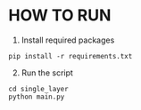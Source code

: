 # HOW TO RUN
1. Install required packages
```
pip install -r requirements.txt
```
2. Run the script
```
cd single_layer
python main.py
```
